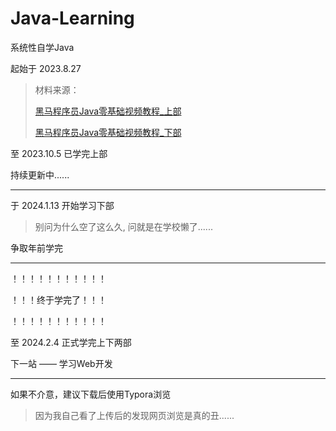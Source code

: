 # Java-Learning
系统性自学Java

起始于 2023.8.27

> 材料来源：
>
> [黑马程序员Java零基础视频教程_上部](https://www.bilibili.com/video/BV17F411T7Ao/?spm_id_from=333.999.0.0&vd_source=e809f84344bb5c2b4e39f514b6432373)
>
> [黑马程序员Java零基础视频教程_下部](https://www.bilibili.com/video/BV1yW4y1Y7Ms/?spm_id_from=333.999.0.0)

至 2023.10.5 已学完上部

持续更新中......

---

于 2024.1.13 开始学习下部

> 别问为什么空了这么久, 问就是在学校懒了......

争取年前学完

---

！！！！！！！！！！！

！！！终于学完了！！！

！！！！！！！！！！！

至 2024.2.4 正式学完上下两部

下一站 —— 学习Web开发

---

如果不介意，建议下载后使用Typora浏览
> 因为我自己看了上传后的发现网页浏览是真的丑......

